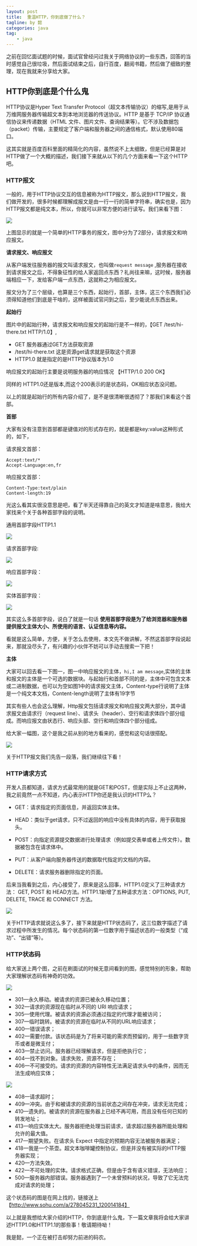 ```yaml
---
layout: post
title:  重温HTTP，你到底做了什么？
tagline: by 懿
categories: java
tag: 
    - java
---
```


之前在回忆面试题的时候，面试官曾经问过我关于网络协议的一些东西，回答的当时感觉自己很垃圾，然后面试结束之后，自行百度，翻阅书籍，然后做了细致的整理，现在我就来分享给大家。
<!--more-->

## HTTP你到底是个什么鬼

HTTP协议是Hyper Text Transfer Protocol（超文本传输协议）的缩写,是用于从万维网服务器传输超文本到本地浏览器的传送协议。HTTP 是基于 TCP/IP 协议通信协议来传递数据（HTML 文件、图片文件、查询结果等）。它不涉及数据包（packet）传输，主要规定了客户端和服务器之间的通信格式，默认使用80端口。

这其实就是百度百科里面的精简化的内容，虽然说不上太细致，但是已经算是对HTTP做了一个大概的描述，我们接下来就从以下的几个方面来看一下这个HTTP吧。

### HTTP报文

一般的，用于HTTP协议交互的信息被称为HTTP报文，那么说到HTTP报文，我们做开发的，很多时候都理解成报文是由一行一行的简单字符串，确实也是，因为HTTP报文都是纯文本，所以，你就可以非常方便的进行读写。我们来看下图：

![](http://www.justdojava.com/assets/images/2019/java/image_yi/10_10/1.jpg)

上图显示的就是一个简单的HTTP事务的报文，图中分为了2部分，请求报文和响应报文。

**请求报文、响应报文**

从客户端发往服务器的报文叫请求报文，也叫做`request message` ,服务器在接收到请求报文之后，不得象征性的给人家返回点东西？礼尚往来嘛，这时候，服务器端相应一下，发给客户端一点东西，这就称之为相应报文。

报文分为了三个层级，也算是三个东西，起始行，首部，主体，这三个东西我们必须得知道他们到底是干啥的，这样被面试官问到之后，至少能说点东西出来。

**起始行**

图片中的起始行种，请求报文和响应报文的起始行是不一样的，【GET /test/hi-there.txt HTTP/1.0】,
- GET 服务器通过GET方法获取资源
- /test/hi-there.txt 这是资源get请求就是获取这个资源
- HTTP1.0 就是指定的是HTTP协议版本为1.0

响应报文的起始行主要是说明服务器的响应情况 【HTTP/1.0  200  OK】

同样的 HTTP1.0还是版本,而这个200表示的是状态码，OK相应状态没问题。

以上的就是起始行的所有内容介绍了，是不是很清晰很透彻了？那我们来看这个首部。

**首部**

大家有没有注意到首部都是键值对的形式存在的，就是都是key:value这种形式的，如下，

请求报文首部：
```
Accept:text/*
Accept-Language:en,fr
```

响应报文首部：
```
Content-Type:text/plain
Content-length:19
```

光这么看其实很没意思是吧，看了半天还得靠自己的英文才知道是啥意思，我给大家找来个关于各种首部字段的说明。

通用首部字段HTTP1.1

![](http://www.justdojava.com/assets/images/2019/java/image_yi/10_10/2.jpg)

请求首部字段:

![](http://www.justdojava.com/assets/images/2019/java/image_yi/10_10/3.jpg)

响应首部字段：

![](http://www.justdojava.com/assets/images/2019/java/image_yi/10_10/4.jpg)

实体首部字段：

![](http://www.justdojava.com/assets/images/2019/java/image_yi/10_10/5.jpg)

其实这么多首部字段，说白了就是一句话 **使用首部字段是为了给浏览器和服务器提供报文主体大小、所使用的语言、认证信息等内容。**

看就是这么简单，方便，关于怎么去使用，本文先不做讲解，不然这首部字段说起来，那就没尽头了，有兴趣的小伙伴不妨可以手动去搜索一下把！

**主体**

大家可以回去看一下图一，图一中响应报文的主体，`hi,I am message`,实体的主体和报文的主体是一个可选的数据块。与起始行和首部不同的是，主体中可包含文本或二进制数据，也可以为空如图1中的请求报文主体，Content-type行说明了主体是一个纯文本文档，Content-length说明了主体有19字节

其实有些人也会这么理解，Http报文包括请求报文和响应报文两大部分，其中请求报文由请求行（request line）、请求头（header）、空行和请求体四个部分组成。而响应报文由状态行、响应头部、空行和响应体四个部分组成。

给大家一幅图，这个是我之前从别的地方看来的，感觉和这句话很搭配。

![](http://www.justdojava.com/assets/images/2019/java/image_yi/10_10/6.jpg)

关于HTTP报文我们先告一段落，我们继续往下看！

### HTTP请求方式

开发人员都知道，请求方式最常用的就是GET和POST，但是实际上不止这两种，我之前竟然一点不知道，内心表示HTTP你还是我认识的HTTP么？

- GET：请求指定的页面信息，并返回实体主体。

- HEAD：类似于get请求，只不过返回的响应中没有具体的内容，用于获取报头。

- POST：向指定资源提交数据进行处理请求（例如提交表单或者上传文件）。数据被包含在请求体中。

- PUT：从客户端向服务器传送的数据取代指定的文档的内容。

- DELETE：请求服务器删除指定的页面。

后来当我看到之后，内心接受了，原来是这么回事，HTTP1.0定义了三种请求方法： GET, POST 和 HEAD方法。HTTP1.1新增了五种请求方法：OPTIONS, PUT, DELETE, TRACE 和 CONNECT 方法。

![](http://www.justdojava.com/assets/images/2019/java/image_yi/10_10/7.jpg)

关于HTTP请求就说这么多了，接下来就是HTTP状态码了，这三位数字描述了请求过程中所发生的情况。每个状态码的第一位数字用于描述状态的一般类型（“成功”、“出错”等）。

### HTTP状态码

给大家送上两个图，之前在刷面试的时候无意间看到的图，感觉特别的形象，帮助大家理解状态码有神奇的功效。

![](http://www.justdojava.com/assets/images/2019/java/image_yi/10_10/8.jpg)

- 301—永久移动。被请求的资源已被永久移动位置；
- 302—请求的资源现在临时从不同的 URI 响应请求；
- 305—使用代理。被请求的资源必须通过指定的代理才能被访问；
- 307—临时跳转。被请求的资源在临时从不同的URL响应请求；
- 400—错误请求；
- 402—需要付款。该状态码是为了将来可能的需求而预留的，用于一些数字货币或者是微支付；
- 403—禁止访问。服务器已经理解请求，但是拒绝执行它；
- 404—找不到对象。请求失败，资源不存在；
- 406—不可接受的。请求的资源的内容特性无法满足请求头中的条件，因而无法生成响应实体；

![](http://www.justdojava.com/assets/images/2019/java/image_yi/10_10/9.jpg)

- 408—请求超时；
- 409—冲突。由于和被请求的资源的当前状态之间存在冲突，请求无法完成；
- 410—遗失的。被请求的资源在服务器上已经不再可用，而且没有任何已知的转发地址；
- 413—响应实体太大。服务器拒绝处理当前请求，请求超过服务器所能处理和允许的最大值。
- 417—期望失败。在请求头 Expect 中指定的预期内容无法被服务器满足；
- 418—我是一个茶壶。超文本咖啡罐控制协议，但是并没有被实际的HTTP服务器实现；
- 420—方法失效。
- 422—不可处理的实体。请求格式正确，但是由于含有语义错误，无法响应；
- 500—服务器内部错误。服务器遇到了一个未曾预料的状况，导致了它无法完成对请求的处理；

这个状态码的图是在网上找的，链接送上【http://www.sohu.com/a/278045231_120014184】

以上就是我想给大家介绍的HTTP，你到底是什么鬼，下一篇文章我将会给大家讲述HTTP1.0和HTTP1.1的那些事！敬请期待呦！

我是懿，一个正在被打击却努力前进的码农。


